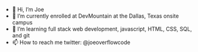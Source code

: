 - 👋 Hi, I’m Joe
- 🌱 I’m currently enrolled at DevMountain at the Dallas, Texas onsite campus
- 💞️ I’m learning full stack web development, javascript, HTML, CSS, SQL, and git
- 📫 How to reach me twitter: @joeoverflowcode 

<!---
joeoverflowcode/joeoverflowcode is a ✨ special ✨ repository because its `README.md` (this file) appears on your GitHub profile.
You can click the Preview link to take a look at your changes.
--->
